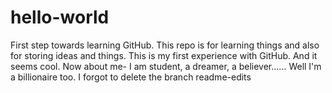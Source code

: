# hello-world
First step towards learning GitHub. This repo is for learning things and also for storing ideas and things.
This is my first experience with GitHub. And it seems cool. 
Now about me- I am student, a dreamer, a believer...... Well I'm a billionaire too.
I forgot to delete the branch readme-edits
